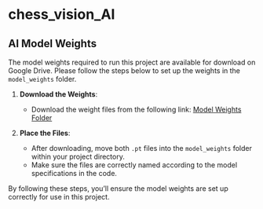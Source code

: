 # chess_vision_AI

## AI Model Weights

The model weights required to run this project are available for download on Google Drive. Please follow the steps below to set up the weights in the `model_weights` folder.

1. **Download the Weights**:
   - Download the weight files from the following link: [Model Weights Folder](https://drive.google.com/drive/folders/1G2VA3MNB89z0uDn6LtDao64N-vRlIaWH?usp=sharing)

2. **Place the Files**:
   - After downloading, move both `.pt` files into the `model_weights` folder within your project directory.
   - Make sure the files are correctly named according to the model specifications in the code.

By following these steps, you’ll ensure the model weights are set up correctly for use in this project.
